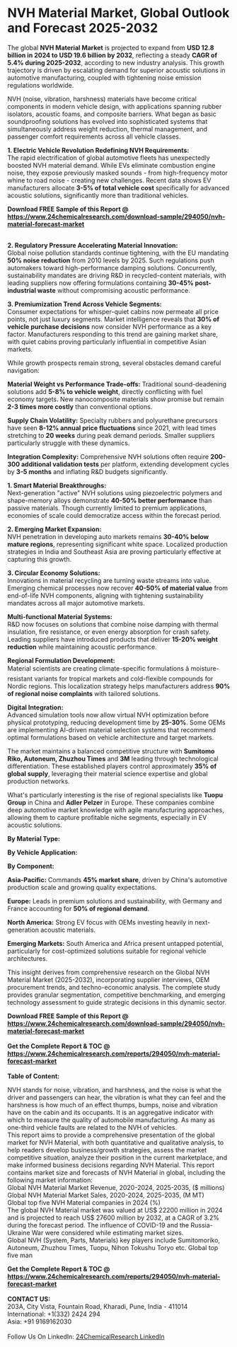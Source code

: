 <h1>NVH Material Market, Global Outlook and Forecast 2025-2032</h1><p>The global <strong>NVH Material Market</strong> is projected to expand from <strong>USD 12.8 billion in 2024 to USD 19.6 billion by 2032</strong>, reflecting a steady <strong>CAGR of 5.4% during 2025-2032</strong>, according to new industry analysis. This growth trajectory is driven by escalating demand for superior acoustic solutions in automotive manufacturing, coupled with tightening noise emission regulations worldwide.</p><p>NVH (noise, vibration, harshness) materials have become critical components in modern vehicle design, with applications spanning rubber isolators, acoustic foams, and composite barriers. What began as basic soundproofing solutions has evolved into sophisticated systems that simultaneously address weight reduction, thermal management, and passenger comfort requirements across all vehicle classes.</p><p><strong>1. Electric Vehicle Revolution Redefining NVH Requirements:</strong><br>
The rapid electrification of global automotive fleets has unexpectedly boosted NVH material demand. While EVs eliminate combustion engine noise, they expose previously masked sounds - from high-frequency motor whine to road noise - creating new challenges. Recent data shows EV manufacturers allocate <strong>3-5% of total vehicle cost</strong> specifically for advanced acoustic solutions, significantly more than traditional vehicles.</p><div><b>Download FREE Sample of this Report @ 
            <a href="https://www.24chemicalresearch.com/download-sample/294050/nvh-material-forecast-market">
            https://www.24chemicalresearch.com/download-sample/294050/nvh-material-forecast-market</a></b></div><br><p><strong>2. Regulatory Pressure Accelerating Material Innovation:</strong><br>
Global noise pollution standards continue tightening, with the EU mandating <strong>50% noise reduction</strong> from 2010 levels by 2025. Such regulations push automakers toward high-performance damping solutions. Concurrently, sustainability mandates are driving R&amp;D in recycled-content materials, with leading suppliers now offering formulations containing <strong>30-45% post-industrial waste</strong> without compromising acoustic performance.</p><p><strong>3. Premiumization Trend Across Vehicle Segments:</strong><br>
Consumer expectations for whisper-quiet cabins now permeate all price points, not just luxury segments. Market intelligence reveals that <strong>30% of vehicle purchase decisions</strong> now consider NVH performance as a key factor. Manufacturers responding to this trend are gaining market share, with quiet cabins proving particularly influential in competitive Asian markets.</p><p>While growth prospects remain strong, several obstacles demand careful navigation:</p><p><strong>Material Weight vs Performance Trade-offs:</strong> Traditional sound-deadening solutions add <strong>5-8% to vehicle weight</strong>, directly conflicting with fuel economy targets. New nanocomposite materials show promise but remain <strong>2-3 times more costly</strong> than conventional options.</p><p><strong>Supply Chain Volatility:</strong> Specialty rubbers and polyurethane precursors have seen <strong>8-12% annual price fluctuations</strong> since 2021, with lead times stretching to <strong>20 weeks</strong> during peak demand periods. Smaller suppliers particularly struggle with these dynamics.</p><p><strong>Integration Complexity:</strong> Comprehensive NVH solutions often require <strong>200-300 additional validation tests</strong> per platform, extending development cycles by <strong>3-5 months</strong> and inflating R&amp;D budgets significantly.</p><p><strong>1. Smart Material Breakthroughs:</strong><br>
Next-generation "active" NVH solutions using piezoelectric polymers and shape-memory alloys demonstrate <strong>40-50% better performance</strong> than passive materials. Though currently limited to premium applications, economies of scale could democratize access within the forecast period.</p><p><strong>2. Emerging Market Expansion:</strong><br>
NVH penetration in developing auto markets remains <strong>30-40% below mature regions</strong>, representing significant white space. Localized production strategies in India and Southeast Asia are proving particularly effective at capturing this growth.</p><p><strong>3. Circular Economy Solutions:</strong><br>
Innovations in material recycling are turning waste streams into value. Emerging chemical processes now recover <strong>40-50% of material value</strong> from end-of-life NVH components, aligning with tightening sustainability mandates across all major automotive markets.</p><p><strong>Multi-functional Material Systems:</strong><br>
	R&amp;D now focuses on solutions that combine noise damping with thermal insulation, fire resistance, or even energy absorption for crash safety. Leading suppliers have introduced products that deliver <strong>15-20% weight reduction</strong> while maintaining acoustic performance.</p><p><strong>Regional Formulation Development:</strong><br>
	Material scientists are creating climate-specific formulations â moisture-resistant variants for tropical markets and cold-flexible compounds for Nordic regions. This localization strategy helps manufacturers address <strong>90% of regional noise complaints</strong> with tailored solutions.</p><p><strong>Digital Integration:</strong><br>
	Advanced simulation tools now allow virtual NVH optimization before physical prototyping, reducing development time by <strong>25-30%</strong>. Some OEMs are implementing AI-driven material selection systems that recommend optimal formulations based on vehicle architecture and target markets.</p><p>The market maintains a balanced competitive structure with <strong>Sumitomo Riko, Autoneum, Zhuzhou Times</strong> and <strong>3M</strong> leading through technological differentiation. These established players control approximately <strong>35% of global supply</strong>, leveraging their material science expertise and global production networks.</p><p>What's particularly interesting is the rise of regional specialists like <strong>Tuopu Group</strong> in China and <strong>Adler Pelzer</strong> in Europe. These companies combine deep automotive market knowledge with agile manufacturing approaches, allowing them to capture profitable niche segments, especially in EV acoustic solutions.</p><p><strong>By Material Type:</strong></p><p><strong>By Vehicle Application:</strong></p><p><strong>By Component:</strong></p><p><strong>Asia-Pacific:</strong> Commands <strong>45% market share</strong>, driven by China's automotive production scale and growing quality expectations.</p><p><strong>Europe:</strong> Leads in premium solutions and sustainability, with Germany and France accounting for <strong>50% of regional demand</strong>.</p><p><strong>North America:</strong> Strong EV focus with OEMs investing heavily in next-generation acoustic materials.</p><p><strong>Emerging Markets:</strong> South America and Africa present untapped potential, particularly for cost-optimized solutions suitable for regional vehicle architectures.</p><p>This insight derives from comprehensive research on the Global NVH Material Market (2025-2032), incorporating supplier interviews, OEM procurement trends, and techno-economic analysis. The complete study provides granular segmentation, competitive benchmarking, and emerging technology assessment to guide strategic decisions in this dynamic sector.</p><div><b>Download FREE Sample of this Report @ 
            <a href="https://www.24chemicalresearch.com/download-sample/294050/nvh-material-forecast-market">
            https://www.24chemicalresearch.com/download-sample/294050/nvh-material-forecast-market</a></b></div><br><div><b>Get the Complete Report & TOC @ 
            <a href="https://www.24chemicalresearch.com/reports/294050/nvh-material-forecast-market">
            https://www.24chemicalresearch.com/reports/294050/nvh-material-forecast-market</a></b></div><br>
            <b>Table of Content:</b><p>NVH stands for noise, vibration, and harshness, and the noise is what the driver and passengers can hear, the vibration is what they can feel and the harshness is how much of an effect thumps, bumps, noise and vibration have on the cabin and its occupants. It is an aggregative indicator with which to measure the quality of automobile manufacturing. As many as one-third vehicle faults are related to the NVH of vehicles.<br />
This report aims to provide a comprehensive presentation of the global market for NVH Material, with both quantitative and qualitative analysis, to help readers develop business/growth strategies, assess the market competitive situation, analyze their position in the current marketplace, and make informed business decisions regarding NVH Material. This report contains market size and forecasts of NVH Material in global, including the following market information:<br />
Global NVH Material Market Revenue, 2020-2024, 2025-2035, ($ millions)<br />
Global NVH Material Market Sales, 2020-2024, 2025-2035, (M MT)<br />
Global top five NVH Material companies in 2024 (%)<br />
The global NVH Material market was valued at US$ 22200 million in 2024 and is projected to reach US$ 27600 million by 2032, at a CAGR of 3.2% during the forecast period. The influence of COVID-19 and the Russia-Ukraine War were considered while estimating market sizes.<br />
Global NVH (System, Parts, Materials) key players include Sumitomoriko, Autoneum, Zhuzhou Times, Tuopu, Nihon Tokushu Toryo etc. Global top five man</p><div><b>Get the Complete Report & TOC @ 
            <a href="https://www.24chemicalresearch.com/reports/294050/nvh-material-forecast-market">
            https://www.24chemicalresearch.com/reports/294050/nvh-material-forecast-market</a></b></div><br><b>CONTACT US:</b><br>
            203A, City Vista, Fountain Road, Kharadi, Pune, India - 411014<br>
            International: +1(332) 2424 294<br>
            Asia: +91 9169162030 <br><br>
            Follow Us On LinkedIn: <a href="https://www.linkedin.com/company/24chemicalresearch/">24ChemicalResearch LinkedIn</a>